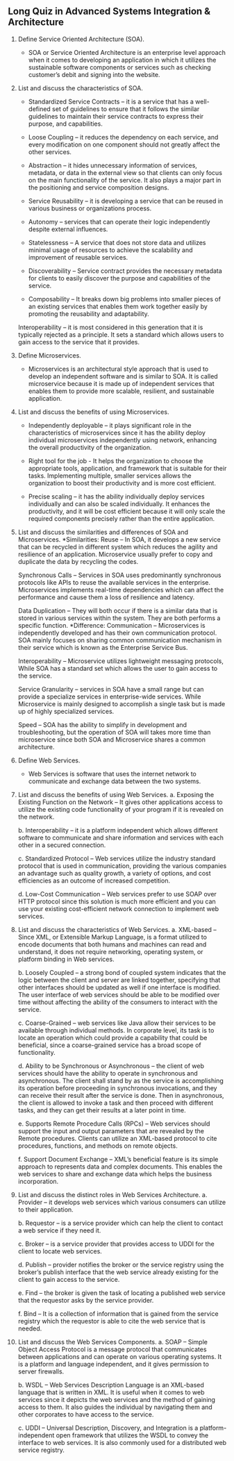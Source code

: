 ## Long Quiz in Advanced Systems Integration & Architecture
1. Define Service Oriented Architecture (SOA).
    - SOA or Service Oriented Architecture is an enterprise level approach when it comes to developing an application in which 
	it utilizes the sustainable software components or services such as checking customer’s debit and signing into the website.

2. List and discuss the characteristics of SOA.
    - Standardized Service Contracts – it is a service that has a well-defined set of guidelines to ensure that it follows the similar 
	guidelines to maintain their service contracts to express their purpose, and capabilities.

	- Loose Coupling – it reduces the dependency on each service, and every modification on one component should not greatly affect the 
	other services.

	- Abstraction – it hides unnecessary information of services, metadata, or data in the external view so that clients can only focus 
	on the main functionality of the service. It also plays a major part in the positioning and service composition designs.

	- Service Reusability – it is developing a service that can be reused in various business or organizations process.

	- Autonomy – services that can operate their logic independently despite external influences.

	- Statelessness – A service that does not store data and utilizes minimal usage of resources to achieve the scalability and 
	improvement of reusable services.

	- Discoverability – Service contract provides the necessary metadata for clients to easily discover the purpose and capabilities 
	of the service. 

	- Composability – It breaks down big problems into smaller pieces of an existing services that enables them work together easily by 
	promoting the reusability and adaptability.

	Interoperability – it is most considered in this generation that it is typically rejected as a principle. It sets a standard which 
	allows users to gain access to the service that it provides.

3. Define Microservices.
    - Microservices is an architectural style approach that is used to develop an independent software and is similar to SOA. 
	It is called microservice because it is made up of independent services that enables them to provide more scalable, resilient, and sustainable application. 

4. List and discuss the benefits of using Microservices.
    - Independently deployable – it plays significant role in the characteristics of microservices since it has the ability 
	deploy individual microservices independently using network, enhancing the overall productivity of the organization.

	- Right tool for the job - It helps the organization to choose the appropriate tools, application, and framework that is suitable 
	for their tasks. Implementing multiple, smaller services allows the organization to boost their productivity and is more cost efficient.

	- Precise scaling – it has the ability individually deploy services individually and can also be scaled individually. 
	It enhances the productivity, and it will be cost efficient because it will only scale the required components precisely rather than the entire application.

5. List and discuss the similarities and differences of SOA and Microservices.
    *Similarities:
	Reuse – In SOA, it develops a new service that can be recycled in different system which reduces the agility and resilience of an application. 
	Microservice usually prefer to copy and duplicate the data by recycling the codes.

	Synchronous Calls – Services in SOA uses predominantly synchronous protocols like APIs to reuse the available services in the enterprise. 
	Microservices implements real-time dependencies which can affect the performance and cause them a loss of resilience and latency.

	Data Duplication – They will both occur if there is a similar data that is stored in various services within the system. They are both performs a specific function.
	*Difference:
	Communication – Microservices is independently developed and has their own communication protocol. SOA mainly focuses on sharing common communication 
	mechanism in their service which is known as the Enterprise Service Bus.

	Interoperability – Microservice utilizes lightweight messaging protocols, While SOA has a standard set which allows the user to gain access to the service.

	Service Granularity – services in SOA have a small range but can provide a specialize services in enterprise-wide services. While Microservice is 
	mainly designed to accomplish a single task but is made up of highly specialized services.

	Speed – SOA has the ability to simplify in development and troubleshooting, but the operation of SOA will takes more time than microservice since 
	both SOA and Microservice shares a common architecture.

6. Define Web Services.
    - Web Services is software that uses the internet network to communicate and exchange data between the two systems.

7. List and discuss the benefits of using Web Services.
    a. Exposing the Existing Function on the Network – It gives other applications access to utilize the existing code functionality of your program if it is revealed on the network.

	b. Interoperability – it is a platform independent which allows different software to communicate and share information and services with each other in a secured connection.

	c. Standardized Protocol – Web services utilize the industry standard protocol that is used in communication, providing the various companies an advantage such as quality growth, 
	   a variety of options, and cost efficiencies as an outcome of increased competition.

	d. Low-Cost Communication – Web services prefer to use SOAP over HTTP protocol since this solution is much more efficient and you can use your existing cost-efficient network 
	   connection to implement web services.

8. List and discuss the characteristics of Web Services.
    a. XML-based – Since XML, or Extensible Markup Language, is a format utilized to encode documents that both humans and machines can read and understand, it does not require 
	   networking, operating system, or platform binding in Web services.

	b. Loosely Coupled – a strong bond of coupled system indicates that the logic between the client and server are linked together, specifying that other interfaces should be updated
	   as well if one interface is modified. The user interface of web services should be able to be modified over time without affecting the ability of the consumers to interact with
	   the service.

	c. Coarse-Grained – web services like Java allow their services to be available through individual methods. In corporate level, its task is to locate an operation which could 
	   provide a capability that could be beneficial, since a coarse-grained service has a broad scope of functionality. 

	d. Ability to be Synchronous or Asynchronous – the client of web services should have the ability to operate in synchronous and asynchronous. The client shall stand by as the
	   service is accomplishing its operation before proceeding in synchronous invocations, and they can receive their result after the service is done. Then in asynchronous, the
	   client is allowed to invoke a task and then proceed with different tasks, and they can get their results at a later point in time. 

	e. Supports Remote Procedure Calls (RPCs) – Web services should support the input and output parameters that are revealed by the Remote procedures. Clients can utilize an XML-based 
	   protocol to cite procedures, functions, and methods on remote objects.

	f. Support Document Exchange – XML’s beneficial feature is its simple approach to represents data and complex documents. This enables the web services to share and exchange data which
	   helps the business incorporation.

9. List and discuss the distinct roles in Web Services Architecture.
    a. Provider – it develops web services which various consumers can utilize to their application.

	b. Requestor – is a service provider which can help the client to contact a web service if they need it.

	c. Broker – is a service provider that provides access to UDDI for the client to locate web services.

	d. Publish – provider notifies the broker or the service registry using the broker’s publish interface that the web service already existing for the client to gain access to the
	   service.

	e. Find – the broker is given the task of locating a published web service that the requestor asks by the service provider.

	f. Bind – It is a collection of information that is gained from the service registry which the requestor is able to cite the web service that is needed.

10. List and discuss the Web Services Components.
    a. SOAP – Simple Object Access Protocol is a message protocol that communicates between applications and can operate on various operating systems. It is a platform and language
	   independent, and it gives permission to server firewalls.

	b. WSDL – Web Services Description Language is an XML-based language that is written in XML. It is useful when it comes to web services since it depicts the web services and the
	   method of gaining access to them. It also guides the individual by navigating them and other corporates to have access to the service.

	c. UDDI – Universal Description, Discovery, and Integration is a platform-independent open framework that utilizes the WSDL to convey the interface to web services. It is also
	   commonly used for a distributed web service registry.

